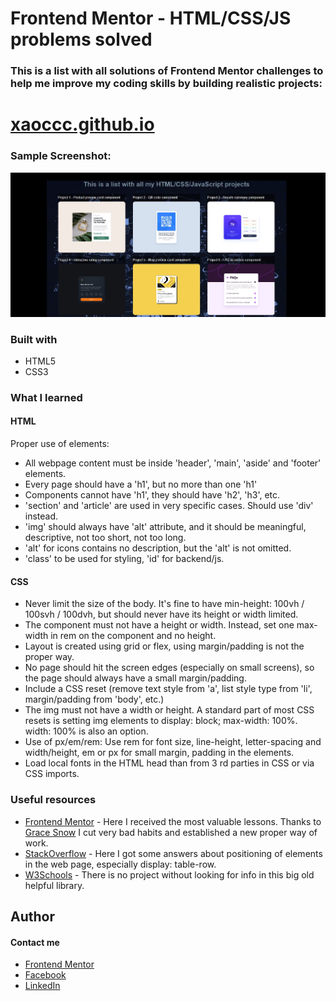 # Frontend Mentor - HTML/CSS/JS problems solved

### This is a list with all solutions of Frontend Mentor challenges to help me improve my coding skills by building realistic projects:
# <a href="https://xaoccc.github.io/">xaoccc.github.io</a>  

### Sample Screenshot:

![](./printscreen.jpg)

### Built with 

- HTML5 
- CSS3

### What I learned

#### HTML
Proper use of elements:
- All webpage content must be inside 'header', 'main', 'aside' and 'footer' elements.
- Every page should have a 'h1', but no more than one 'h1' 
- Components cannot have 'h1', they should have 'h2', 'h3', etc.
- 'section' and 'article' are used in very specific cases. Should use 'div' instead.
- 'img' should always have 'alt' attribute, and it should be meaningful, descriptive, not too short, not too long.
- 'alt' for icons contains no description, but the 'alt' is not omitted.
- 'class' to be used for styling, 'id' for backend/js. 

#### CSS
- Never limit the size of the body. It's fine to have min-height: 100vh / 100svh / 100dvh, but should never have its height or width limited.
- The component must not have a height or width. Instead, set one max-width in rem on the component and no height.
- Layout is created using grid or flex, using margin/padding is not the proper way.
- No page should hit the screen edges (especially on small screens), so the page should always have a small margin/padding.
- Include a CSS reset (remove text style from 'a', list style type from 'li', margin/padding from 'body', etc.)
- The img must not have a width or height. A standard part of most CSS resets is setting img elements to display: block; max-width: 100%. width: 100% is also an option.
- Use of px/em/rem: Use rem for font size, line-height, letter-spacing and width/height, em or px for small margin, padding in the elements.
- Load local fonts in the HTML head than from 3 rd parties in CSS or via CSS imports.


### Useful resources

- [Frontend Mentor](https://www.frontendmentor.io/home) - Here I received the most valuable lessons. Thanks to [Grace Snow](https://github.com/grace-snow) I cut very bad habits and established a new proper way of work. 
- [StackOverflow](https://stackoverflow.com/) - Here I got some answers about positioning of elements in the web page, especially display: table-row.
- [W3Schools](https://www.w3schools.com/) - There is no project without looking for info in this big old helpful library.

## Author
#### Contact me

- [Frontend Mentor](https://www.frontendmentor.io/profile/xaoccc)
- [Facebook](https://www.facebook.com/georgi.tashev)
- [LinkedIn](https://www.linkedin.com/in/georgi-tashev-3aab33a/)

